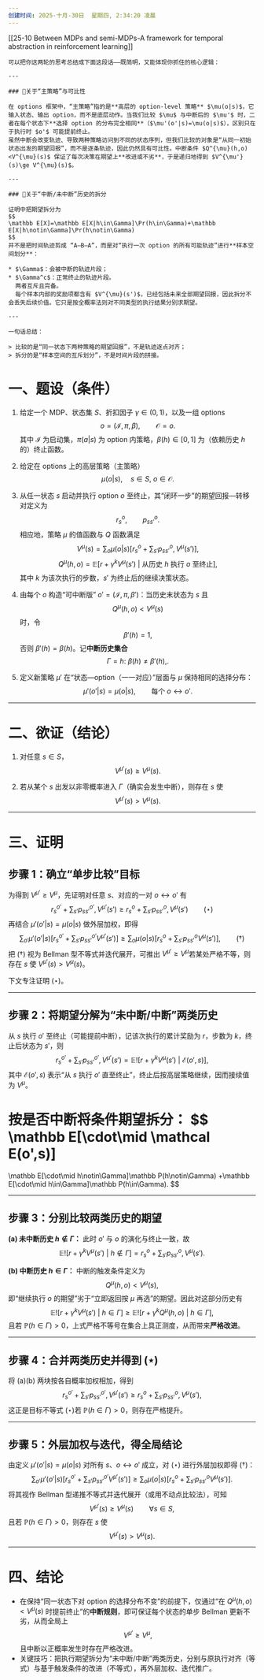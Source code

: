 ```yaml
---
创建时间: 2025-十月-30日  星期四, 2:34:20 凌晨
---
```

[[25-10 Between MDPs and semi-MDPs-A framework for temporal abstraction in reinforcement learning]]


```ad-tip
可以把你这两轮的思考总结成下面这段话——既简明，又能体现你抓住的核心逻辑：

---

### 🔹关于“主策略”与可比性

在 options 框架中，“主策略”指的是**高层的 option-level 策略** $\mu(o|s)$，它输入状态、输出 option，而不是底层动作。当我们比较 $\mu$ 与中断后的 $\mu'$ 时，二者在每个状态下**选择 option 的分布完全相同**（$\mu'(o'|s)=\mu(o|s)$），区别只在于执行时 $o'$ 可能提前终止。
虽然中断会改变轨迹、导致两种策略访问到不同的状态序列，但我们比较的对象是“从同一初始状态出发的期望回报”，而不是逐条轨迹，因此仍然具有可比性。中断条件 $Q^{\mu}(h,o)<V^{\mu}(s)$ 保证了每次决策在期望上**改进或不劣**，于是递归地得到 $V^{\mu'}(s)\ge V^{\mu}(s)$。

---

### 🔹关于“中断/未中断”历史的拆分

证明中把期望拆分为
$$
\mathbb E[X]=\mathbb E[X|h\in\Gamma]\Pr(h\in\Gamma)+\mathbb E[X|h\notin\Gamma]\Pr(h\notin\Gamma)
$$
并不是把时间轨迹剪成 “A–B–A”，而是对“执行一次 option 的所有可能轨迹”进行**样本空间划分**：

* $\Gamma$：会被中断的轨迹片段；
* $\Gamma^c$：正常终止的轨迹片段。
  两者互斥且完备。
  每个样本内部的奖励项都含有 $V^{\mu}(s')$，已经包括未来全部期望回报，因此拆分不会丢失后续价值。它只是按全概率法则对不同类型的执行结果分别求期望。

---

一句话总结：

> 比较的是“同一状态下两种策略的期望回报”，不是轨迹逐点对齐；
> 拆分的是“样本空间的互斥划分”，不是时间片段的拼接。

```
# 一、题设（条件）

1. 给定一个 MDP、状态集 $S$、折扣因子 $\gamma\in(0,1)$，以及一组 options
   $$
   o=(\mathcal I,\pi,\beta),\qquad \mathcal O={o}.
   $$
   其中 $\mathcal I$ 为启动集，$\pi(a|s)$ 为 option 内策略，$\beta(h)\in[0,1]$ 为（依赖历史 $h$ 的）终止函数。

2. 给定在 options 上的高层策略（主策略）
   $$
   \mu(o|s),\quad s\in S,\ o\in\mathcal O.
   $$

3. 从任一状态 $s$ 启动并执行 option $o$ 至终止，其“闭环一步”的期望回报—转移对定义为
   $$
   r_s^o,\qquad p_{ss'}^o.
   $$
   相应地，策略 $\mu$ 的值函数与 $Q$ 函数满足
   $$
   V^{\mu}(s) = \sum_{o}\mu(o|s)\Big[r_s^o+\sum_{s'}p_{ss'}^{o},V^{\mu}(s')\Big],
   $$
   $$
   Q^{\mu}(h,o)=\mathbb E\big[r+\gamma^{k}V^{\mu}(s')\ \big|\ \text{从历史 }h\text{ 执行 }o\text{ 至终止}\big],
   $$
   其中 $k$ 为该次执行的步数，$s'$ 为终止后的继续决策状态。

4. 由每个 $o$ 构造“可中断版” $o'=(\mathcal I,\pi,\beta')$：当历史末状态为 $s$ 且
   $$
   Q^{\mu}(h,o)<V^{\mu}(s)
   $$
   时，令
   $$
   \beta'(h)=1,
   $$
   否则 $\beta'(h)=\beta(h)$。记**中断历史集合**
   $$
   \Gamma={h:\ \beta(h)\neq \beta'(h),}.
   $$

5. 定义新策略 $\mu'$ 在“状态—option（一一对应）”层面与 $\mu$ 保持相同的选择分布：
   $$
   \mu'(o'|s)=\mu(o|s),\qquad \text{每个 }o\leftrightarrow o'.
   $$

---

# 二、欲证（结论）

1. 对任意 $s\in S$，
   $$
   V^{\mu'}(s)\ge V^{\mu}(s).
   $$

2. 若从某个 $s$ 出发以非零概率进入 $\Gamma$（确实会发生中断），则存在 $s$ 使
   $$
   V^{\mu'}(s)>V^{\mu}(s).
   $$

---

# 三、证明

## 步骤 1：确立“单步比较”目标

为得到 $V^{\mu'}\ge V^{\mu}$，先证明对任意 $s$、对应的一对 $o\leftrightarrow o'$ 有
$$
r_s^{o'}+\sum_{s'}p_{ss'}^{o'},V^{\mu'}(s')\ge r_s^{o}+\sum_{s'}p_{ss'}^{o},V^{\mu}(s')\qquad (\star)
$$
再结合 $\mu'(o'|s)=\mu(o|s)$ 做外层加权，即得
$$
\sum_{o'}\mu'(o'|s)\Big[r_s^{o'}+\sum_{s'}p_{ss'}^{o'}V^{\mu'}(s')\Big]\ge\sum_{o}\mu(o|s)\Big[r_s^{o}+\sum_{s'}p_{ss'}^{o}V^{\mu}(s')\Big],\qquad (\dagger)
$$
把 $(\dagger)$ 视为 Bellman 型不等式并迭代展开，可推出 $V^{\mu'}\ge V^{\mu}$若某处严格不等，则存在 $s$ 使 $V^{\mu'}(s)>V^{\mu}(s)$。

下文专注证明 $(\star)$。

---

## 步骤 2：将期望分解为“未中断/中断”两类历史

从 $s$ 执行 $o'$ 至终止（可能提前中断），记该次执行的累计奖励为 $r$，步数为 $k$，终止后状态为 $s'$，则
$$
r_s^{o'}+\sum_{s'}p_{ss'}^{o'},V^{\mu'}(s')=\mathbb E!\big[r+\gamma^{k}V^{\mu}(s')\ \big|\ \mathcal E(o',s)\big],
$$
其中 $\mathcal E(o',s)$ 表示“从 $s$ 执行 $o'$ 直至终止”，终止后按高层策略继续，因而接续值为 $V^{\mu}$。

按是否中断将条件期望拆分：
$$
\mathbb E[\cdot\mid \mathcal E(o',s)]
========

\mathbb E[\cdot\mid h\notin\Gamma]\mathbb P(h\notin\Gamma)
+\mathbb E[\cdot\mid h\in\Gamma]\mathbb P(h\in\Gamma).
$$

---

## 步骤 3：分别比较两类历史的期望

**(a) 未中断历史 $h\notin\Gamma$：**
此时 $o'$ 与 $o$ 的演化与终止一致，故
$$
\mathbb E!\big[r+\gamma^{k}V^{\mu}(s')\ \big|\ h\notin\Gamma\big]
=r_s^{o}+\sum_{s'}p_{ss'}^{o},V^{\mu}(s').
$$

**(b) 中断历史 $h\in\Gamma$：**
中断的触发条件定义为
$$
Q^{\mu}(h,o)<V^{\mu}(s),
$$
即“继续执行 $o$ 的期望”劣于“立即返回按 $\mu$ 再选”的期望。因此对这部分历史有
$$
\mathbb E!\big[r+\gamma^{k}V^{\mu}(s')\ \big|\ h\in\Gamma\big]
\ge
\mathbb E!\big[r+\gamma^{k}Q^{\mu}(h,o)\ \big|\ h\in\Gamma\big],
$$
且若 $\mathbb P(h\in\Gamma)>0$，上式严格不等号在集合上具正测度，从而带来**严格改进**。

---

## 步骤 4：合并两类历史并得到 $(\star)$

将 (a)(b) 两块按各自概率加权相加，得到
$$
r_s^{o'}+\sum_{s'}p_{ss'}^{o'},V^{\mu'}(s')
\ge
r_s^{o}+\sum_{s'}p_{ss'}^{o},V^{\mu}(s'),
$$
这正是目标不等式 $(\star)$若 $\mathbb P(h\in\Gamma)>0$，则存在严格提升。

---

## 步骤 5：外层加权与迭代，得全局结论

由定义 $\mu'(o'|s)=\mu(o|s)$ 对所有 $s$、$o\leftrightarrow o'$ 成立，对 $(\star)$ 进行外层加权即得 $(\dagger)$：
$$
\sum_{o'}\mu'(o'|s)\Big[r_s^{o'}+\sum_{s'}p_{ss'}^{o'}V^{\mu'}(s')\Big]\ge\sum_{o}\mu(o|s)\Big[r_s^{o}+\sum_{s'}p_{ss'}^{o}V^{\mu}(s')\Big].
$$
将其视作 Bellman 型递推不等式并迭代展开（或用不动点比较法），可知
$$
V^{\mu'}(s)\ge V^{\mu}(s)\qquad \forall s\in S,
$$
且若 $\mathbb P(h\in\Gamma)>0$，则存在 $s$ 使
$$
V^{\mu'}(s)>V^{\mu}(s).
$$

---

# 四、结论

* 在保持“同一状态下对 option 的选择分布不变”的前提下，仅通过“在 $Q^{\mu}(h,o)<V^{\mu}(s)$ 时提前终止”的**中断规则**，即可保证每个状态的单步 Bellman 更新不劣，从而全局上
  $$
  V^{\mu'}\ge V^{\mu},
  $$
  且中断以正概率发生时存在严格改进。
* 关键技巧：把执行期望拆分为“未中断/中断”两类历史，分别与原执行对齐（等式）与基于触发条件的改进（不等式），再外层加权、迭代推广。





